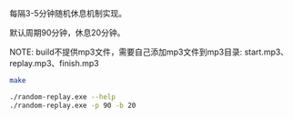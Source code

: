 每隔3-5分钟随机休息机制实现。

默认周期90分钟，休息20分钟。

NOTE: build不提供mp3文件，需要自己添加mp3文件到mp3目录: start.mp3、replay.mp3、finish.mp3

```sh
make

./random-replay.exe --help
./random-replay.exe -p 90 -b 20
```
